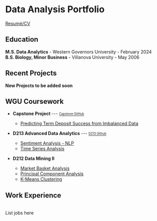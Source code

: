 # **Data Analysis Portfolio**
<a href="https://github.com/andrew-mecchi/andrew-mecchi.github.io/blob/main/assets/GitHub_Resume.pdf" target="_blank">Resumé/CV</a> <br>

## **Education**
**M.S. Data Analytics**  -  Western Governors University  -  February 2024
<br> 
**B.S. Biology, Minor Business**  -  Villanova University  -  May 2006


## **Recent Projects**
**New Projects to be added soon**


## **WGU Coursework**
- **Capstone Project** --- <a href="https://github.com/andrew-mecchi/andrew-mecchi.github.io/tree/d06a806e07d42e32189b1efe9b30951a554b32bb/projects/wgu_coursework/capstone" target="_blank"><sub><sup>Capstone GitHub</sub></sup></a>
    - <a href="https://colab.research.google.com/drive/1S2mbufQq9VPy0mIzomYrLXCmg9Pgu9L1?usp=drive_link" target="_blank">Predicting Term Deposit Success from Imbalanced Data</a>
      
- **D213 Advanced Data Analytics**  --- <a href="https://github.com/andrew-mecchi/andrew-mecchi.github.io/tree/72d956494adf373c50830e780430287afa48861d/projects/wgu_coursework/d213_advanced_data_analytics" target="_blank"><sub><sup>D213 Github</sub></sup></a>

  - <a href= "https://colab.research.google.com/drive/1XF6QKzRe6BGZzzkg-pTEJk_5plC59OOR?ouid=115993916992074104927&usp=drive_link" target="_blank">Sentiment Analysis - NLP</a>
  - <a href= "https://colab.research.google.com/drive/1x2fjXpHHqJiG4yq15fSrFvEaU4dYE95D?usp=drive_link" target="_blank">Time Series Analysis</a> <br>
            
- **D212 Data Mining II**
  - <a href= "https://colab.research.google.com/drive/1M4qyy1jKavQco9ceuc0nOOPDNXbcqsV3?ouid=115993916992074104927&usp=drive_link" target="_blank">Market Basket Analysis</a>
  - <a href= "https://colab.research.google.com/drive/1xx3EPUpzaU5mhcV3bXPrDpp9I10SbqNc?ouid=115993916992074104927&usp=drive_link" target="_blank">Principal Component Analysis</a>
  - <a href= "https://colab.research.google.com/drive/14cnMRfeKDN5GegRwFukI1-L1hmt4n12A?ouid=115993916992074104927&usp=drive_link" target="_blank">K-Means Clustering</a> <br>


## **Work Experience**
<br>
List jobs here 

